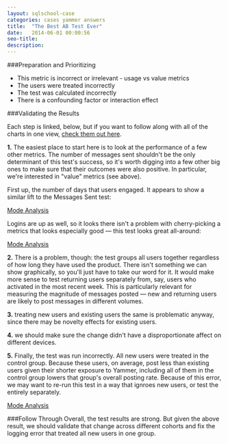 ```yaml
---
layout: sqlschool-case
categories: cases yammer answers
title:  "The Best AB Test Ever"
date:   2014-06-01 00:00:56
seo-title: 
description: 
---
```


###Preparation and Prioritizing


* This metric is incorrect or irrelevant - usage vs value metrics
* The users were treated incorrectly
* The test was calculated incorrectly
* There is a confounding factor or interaction effect

<div id="solution"></div>
###Validating the Results

Each step is linked, below, but if you want to follow along with all of the charts in one view, [check them out here](https://modeanalytics.com/modeanalytics/lists/665647b40bb0/runs/307f7300be05).

**1.** The easiest place to start here is to look at the performance of a few other metrics. The number of messages sent shouldn't be the only determinant of this test's success, so it's worth digging into a few other big ones to make sure that their outcomes were also positive. In particular, we're interested in "value" metrics (see above).

First up, the number of days that users engaged. It appears to show a similar lift to the Messages Sent test:

<a href="https://modeanalytics.com/benn/reports/9a0426b46f22/runs/efebd36c1884/embed" class="mode-embed">Mode Analysis</a><script src="https://modeanalytics.com/embed/embed.js"></script>

Logins are up as well, so it looks there isn't a problem with cherry-picking a metrics that looks especially good &mdash; this test looks great all-around:

<a href="https://modeanalytics.com/benn/reports/ff3bdfe7f1ef/runs/e3dcd3a14b75/embed" class="mode-embed">Mode Analysis</a><script src="https://modeanalytics.com/embed/embed.js"></script>

**2.** There is a problem, though: the test groups all users together regardless of how long they have used the product. There isn't something we can show graphically, so you'll just have to take our word for it. It would make more sense to test returning users separately from, say, users who activated in the most recent week. This is particularly relevant for measuring the magnitude of messages posted &mdash; new and returning users are likely to post messages in different volumes.

**3.** treating new users and existing users the same is problematic anyway, since there may be novelty effects for existing users.

**4.** we should make sure the change didn't have a disproportionate affect on different devices.

<!--SHOW TEST BY DEVICE TYPE -->

**5.** Finally, the test was run incorrectly. All new users were treated in the control group. Because these users, on average, post less than existing users given their shorter exposure to Yammer, including all of them in the control group lowers that group's overall posting rate. Because of this error, we may want to re-run this test in a way that ignroes new users, or test the entirely separately.

<a href="https://modeanalytics.com/benn/reports/4a83b254000f/runs/637790980c2e/embed" class="mode-embed">Mode Analysis</a><script src="https://modeanalytics.com/embed/embed.js"></script>

###Follow Through
Overall, the test results are strong. But given the above result, we should validate that change across different cohorts and fix the logging error that treated all new users in one group.